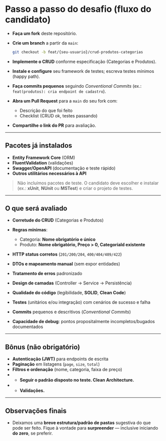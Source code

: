 # Passo a passo do desafio (fluxo do candidato)

* **Faça um fork** deste repositório.
* **Crie um branch** a partir da `main`:

  ```bash
  git checkout -b feat/{seu-usuario}/crud-produtos-categorias
  ```
* **Implemente o CRUD** conforme especificação (Categorias e Produtos).
* **Instale e configure** seu framework de testes; escreva testes mínimos (happy path).
* **Faça commits pequenos** seguindo *Conventional Commits* (ex.: `feat(produtos): cria endpoint de cadastro`).
* **Abra um Pull Request** para a `main` do seu fork com:

  * Descrição do que foi feito
  * Checklist (CRUD ok, testes passando)
* **Compartilhe o link do PR** para avaliação.

---

## Pacotes já instalados

* **Entity Framework Core** (ORM)
* **FluentValidation** (validações)
* **Swagger/OpenAPI** (documentação e teste rápido)
* **Outros utilitários necessários à API**

> Não incluímos pacotes de teste. O candidato deve escolher e instalar (ex.: **xUnit**, **NUnit** ou **MSTest**) e criar o projeto de testes.

---

## O que será avaliado

* **Corretude do CRUD** (Categorias e Produtos)
* **Regras mínimas**:

  * Categoria: **Nome obrigatório e único**
  * Produto: **Nome obrigatório, Preço > 0, CategoriaId existente**
* **HTTP status corretos** (`201/200/204`, `400/404/409/422`)
* **DTOs e mapeamento manual** (sem expor entidades)
* **Tratamento de erros** padronizado
* **Design de camadas** (Controller → Service → Persistência)
* **Qualidade do código** (legibilidade, **SOLID**, **Clean Code**)
* **Testes** (unitários e/ou integração) com cenários de sucesso e falha
* **Commits** pequenos e descritivos (*Conventional Commits*)
* **Capacidade de debug**: pontos propositalmente incompletos/bugados documentados

---

## Bônus (não obrigatório)

* **Autenticação (JWT)** para endpoints de escrita
* **Paginação** em listagens (`page`, `size`, `total`)
* **Filtros e ordenação** (nome, categoria, faixa de preço)
* * **Seguir o padrão disposto no teste. Clean Architecture.**
*   * **Validações.**

---

## Observações finais
* Deixamos uma **breve estrutura/padrão de pastas** sugestiva do que pode ser feito.
  Fique à vontade para **surpreender** — inclusive iniciando **do zero**, se preferir.
